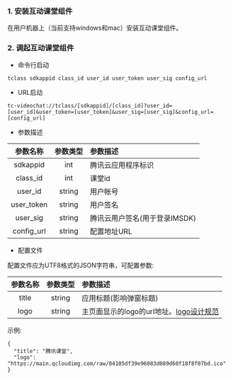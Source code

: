 ### 1. 安装互动课堂组件
在用户机器上（当前支持windows和mac）安装互动课堂组件。

### 2. 调起互动课堂组件

- 命令行启动

```
tclass sdkappid class_id user_id user_token user_sig config_url
```

- URL启动

```
tc-videochat://tclass/[sdkappid]/[class_id]?user_id=[user_id]&user_token=[user_token]&user_sig=[user_sig]&config_url=[config_url]
```

- 参数描述

参数名称|参数类型|参数描述
:--:|:--:|:--
sdkappid|int|腾讯云应用程序标识
class_id|int|课堂id
user_id|string|用户帐号
user_token|string|用户签名
user_sig|string|腾讯云用户签名(用于登录IMSDK)
config_url|string|配置地址URL

- 配置文件

配置文件应为UTF8格式的JSON字符串，可配置参数:

参数名称|参数类型|参数描述
:--:|:--:|:--
title|string|应用标题(影响弹窗标题)
logo|string|主页面显示的logo的url地址。[logo设计规范](./%E6%93%8D%E4%BD%9C%E6%8C%87%E5%8D%97/%E5%9C%A8%E7%BA%BF%E8%AF%BE%E5%A0%82%E6%A1%8C%E9%9D%A2%E7%AB%AFLOGO%E8%A7%84%E8%8C%83.md)

示例:
```
{
  "title": "腾讯课堂",
  "logo": "https://main.qcloudimg.com/raw/04105df39e96083d089d60f18f8f07bd.ico"
}
```
